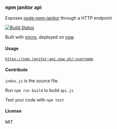 ### npm janitor api
Exposes [node-npm-janitor](https://github.com/npm-janitor/node-npm-janitor) through a HTTP endpoint

[![Build Status](https://api.travis-ci.org/npm-janitor/npm-janitor-api.svg?branch=master)](https://travis-ci.org/npm-janitor/npm-janitor-api)

Built with [micro](https://github.com/zeit/micro), deployed on [now](https://zeit.co/now).

#### Usage
[`https://npm-janitor-api.now.sh/:username`](https://npm-janitor-api.now.sh/siddharthkp)

#### Contribute

`index.js` is the source file.

Run `npm run build` to build `api.js`

Test your code with `npm test`



#### License

MIT
